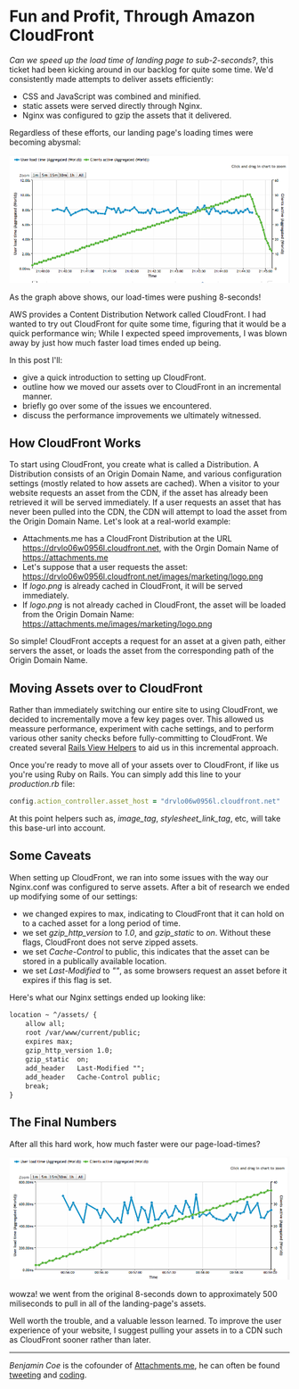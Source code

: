 Fun and Profit, Through Amazon CloudFront
=====================================

_Can we speed up the load time of landing page to sub-2-seconds?_, this ticket had been kicking around in our backlog for quite some time. We'd consistently made attempts to deliver assets efficiently:

* CSS and JavaScript was combined and minified.
* static assets were served directly through Nginx.
* Nginx was configured to gzip the assets that it delivered.

Regardless of these efforts, our landing page's loading times were becoming abysmal:

![Before CloudFront](./images/cloudfront/before-cf.png)

As the graph above shows, our load-times were pushing 8-seconds!

AWS provides a Content Distribution Network called CloudFront. I had wanted to try out CloudFront for quite some time, figuring that it would be a quick performance win; While I expected speed improvements, I was blown away by just how much faster load times ended up being.

In this post I'll:

* give a quick introduction to setting up CloudFront.
* outline how we moved our assets over to CloudFront in an incremental manner.
* briefly go over some of the issues we encountered.
* discuss the performance improvements we ultimately witnessed.

How CloudFront Works
--------------------

To start using CloudFront, you create what is called a Distribution. A Distribution consists of an Origin Domain Name, and various configuration settings (mostly related to how assets are cached). When a visitor to your website requests an asset from the CDN, if the asset has already been retrieved it will be served immediately. If a user requests an asset that has never been pulled into the CDN, the CDN will attempt to load the asset from the Origin Domain Name. Let's look at a real-world example:

* Attachments.me has a CloudFront Distribution at the URL https://drvlo06w0956l.cloudfront.net, with the Orgin Domain Name of https://attachments.me
* Let's suppose that a user requests the asset: https://drvlo06w0956l.cloudfront.net/images/marketing/logo.png
* If _logo.png_ is already cached in CloudFront, it will be served immediately.
* If _logo.png_ is not already cached in CloudFront, the asset will be loaded from the Origin Domain Name: https://attachments.me/images/marketing/logo.png

So simple! CloudFront accepts a request for an asset at a given path, either servers the asset, or loads the asset from the corresponding path of the Origin Domain Name.

Moving Assets over to CloudFront
--------------------------------

Rather than immediately switching our entire site to using CloudFront, we decided to incrementally move a few key pages over. This allowed us meassure performance, experiment with cache settings, and to perform various other sanity checks before fully-committing to CloudFront. We created several [Rails View Helpers](https://github.com/attachmentsme/cloud_front_helpers) to aid us in this incremental approach.

Once you're ready to move all of your assets over to CloudFront, if like us you're using Ruby on Rails. You can simply add this line to your _production.rb_ file:

```ruby
config.action_controller.asset_host = "drvlo06w0956l.cloudfront.net"
```

At this point helpers such as, _image\_tag_, _stylesheet\_link\_tag_, etc, will take this base-url into account.

Some Caveats
------------

When setting up CloudFront, we ran into some issues with the way our Nginx.conf was configured to serve assets. After a bit of research we ended up modifying some of our settings:

* we changed expires to max, indicating to CloudFront that it can hold on to a cached asset for a long period of time.
* we set _gzip\_http\_version_ to _1.0_, and _gzip\_static_ to _on_. Without these flags, CloudFront does not serve zipped assets.
* we set _Cache-Control_ to public, this indicates that the asset can be stored in a publically available location.
* we set _Last-Modified_ to _""_, as some browsers request an asset before it expires if this flag is set.

Here's what our Nginx settings ended up looking like:

```nginx
location ~ ^/assets/ {
    allow all;
    root /var/www/current/public;
    expires max;
    gzip_http_version 1.0;
    gzip_static  on;
    add_header   Last-Modified "";
    add_header   Cache-Control public;
    break;
}
```

The Final Numbers
-----------------

After all this hard work, how much faster were our page-load-times?

![After CloudFront](./images/cloudfront/after-cf.png)

wowza! we went from the original 8-seconds down to approximately 500 miliseconds to pull in all of the landing-page's assets.

Well worth the trouble, and a valuable lesson learned. To improve the user experience of your website, I suggest pulling your assets in to a CDN such as CloudFront sooner rather than later.

-----------------
_Benjamin Coe_ is the cofounder of [Attachments.me](https://attachments.me), he can often be found [tweeting](https://twitter.com/#/benjamincoe) and [coding](https://github.com/bcoe).
